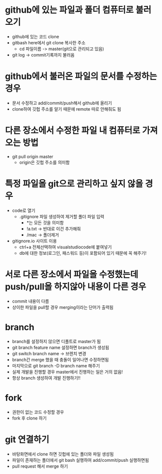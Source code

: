 # github에 있는 파일과 폴더 컴퓨터로 불러오기

- github에 있는 코드 clone
- gitbash here에서 git clone 복사한 주소
  - cd 파일이름 -> master(git으로 관리되고 있음)
- git log -> commit기록까지 불러옴



# github에서 불러온 파일의 문서를 수정하는 경우

- 문서 수정하고 add/commit/push해서 github에 올리기
- clone하여 깃헙 주소를 알기 때문에 remote 따로 안해줘도 됨

# 다른 장소에서 수정한 파일 내 컴퓨터로 가져오는 방법

- git pull origin master
  - origin은 깃헙 주소를 의미함

# 특정 파일을 git으로 관리하고 싶지 않을 경우

- code로 열기
  - .gitignore 파일 생성하여 제거할 폴더 파일 입력
    - *는 모든 것을 의미함
    - !a.txt -> 반대로 이건 추가해줘
    - /mac -> 폴더제거
- gitignore.io 사이트 이용
  - ctrl+a 전체선택하여 visualstudiocode에 붙여넣기
  - db에 대한 정보(로그인, 패스워드 등)이 포함되어 있기 때문에 꼭 해주기!



# 서로 다른 장소에서 파일을 수정했는데 push/pull을 하지않아 내용이 다른 경우

- commit 내용이 다름
- 상이한 파일을 pull할 경우 merging이라는 단어가 출력됨



# branch

- branch를 설정하지 않으면 디폴트로 master가 됨
- git branch feature name 설정하면 branch가 생성됨
- git switch branch name -> 브렌치 변경
- branch간 merge 했을 때 충돌이 일어나면 수정하면됨
- 마지막으로 git branch -D branch name 해주기
- 실제 개발을 진행할 경우 master에서 진행하는 일은 거의 없음!
- 항상 branch 생성하여 개발 진행하기!!



# fork

- 권한이 없는 코드 수정할 경우
- fork 후 clone 하기



# git 연결하기

- 바탕화면에서 clone 하면 깃헙에 있는 폴더와 파일 생성됨
- 파일이 존재하는 폴더에서 git bash 실행하여 add/commit/push 실행하면됨
- pull request 해서 merge 하기





